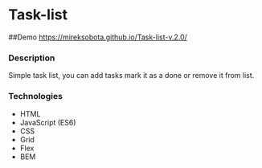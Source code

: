 # Task-list

##Demo
 https://mireksobota.github.io/Task-list-v.2.0/


### Description
Simple task list, you can add tasks mark it as a done or remove it from list.

### Technologies
- HTML
- JavaScript (ES6)
- CSS
- Grid
- Flex
- BEM

